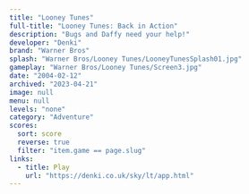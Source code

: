 ```yaml
---
title: "Looney Tunes"
full-title: "Looney Tunes: Back in Action"
description: "Bugs and Daffy need your help!"
developer: "Denki"
brand: "Warner Bros"
splash: "Warner Bros/Looney Tunes/LooneyTunesSplash01.jpg"
gameplay: "Warner Bros/Looney Tunes/Screen3.jpg"
date: "2004-02-12"
archived: "2023-04-21"
image: null
menu: null
levels: "none"
category: "Adventure"
scores:
  sort: score
  reverse: true
  filter: "item.game == page.slug"
links:
  - title: Play
    url: "https://denki.co.uk/sky/lt/app.html"
---
```

